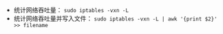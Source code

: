 * 统计网络吞吐量： `sudo iptables -vxn -L`
* 统计网络吞吐量并写入文件： `sudo iptables -vxn -L | awk '{print $2}' >> filename`
